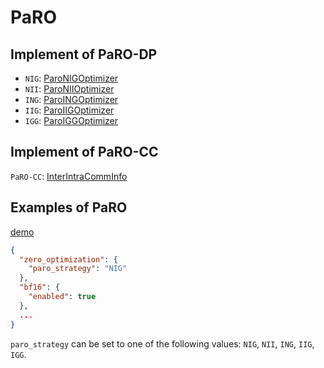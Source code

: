 # PaRO

## Implement of PaRO-DP

* `NIG`: [ParoNIGOptimizer](deepspeed/runtime/zero/stage_NIG.py)
* `NII`: [ParoNIIOptimizer](deepspeed/runtime/zero/stage_NII.py)
* `ING`: [ParoINGOptimizer](deepspeed/runtime/zero/stage_ING.py)
* `IIG`: [ParoIIGOptimizer](deepspeed/runtime/zero/stage_IIG.py)
* `IGG`: [ParoIGGOptimizer](deepspeed/runtime/zero/stage_IGG.py)

## Implement of PaRO-CC

`PaRO-CC`: [InterIntraCommInfo](deepspeed/comm/comm.py)

## Examples of PaRO

[demo](examples/paro/llama/run.sh)

```json
{
  "zero_optimization": {
    "paro_strategy": "NIG"
  },
  "bf16": {
    "enabled": true
  },
  ...
}
```

`paro_strategy` can be set to one of the following values: `NIG`, `NII`, `ING`, `IIG`, `IGG`.
